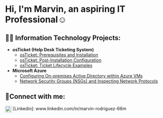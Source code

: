 <h1>Hi, I'm Marvin, an aspiring IT Professional</a>☺</h1>

<h2>👨‍💻 Information Technology Projects:</h2>

- <b>osTicket (Help Desk Ticketing System)</b>
  - [osTicket: Prerequisites and Installation](https://github.com/marvrodriguez/osticket-prereqs)
  - [osTicket: Post-Installation Configuration](https://github.com/marvrodriguez/osticket-post-install-config)
  - [osTicket: Ticket Lifecycle Examples](https://github.com/marvrodriguez//ticket-lifecycle)
- <b>Microsoft Azure</b>
  - [Configuring On-premises Active Directory within Azure VMs](https://github.com/marvrodriguez/configure-active-directory)
  - [Network Security Groups (NSGs) and Inspecting Network Protocols](https://github.com/marvrodriguez//azure-network-protocols)
    
<h2>🤳Connect with me:</h2>
<img align="left" |" width="22px" src="https://cdn.jsdelivr.net/npm/simple-icons@v3/icons/linkedin.svg" />[Linkedin]: www.linkedin.com/in/marvin-rodriguez-66m
